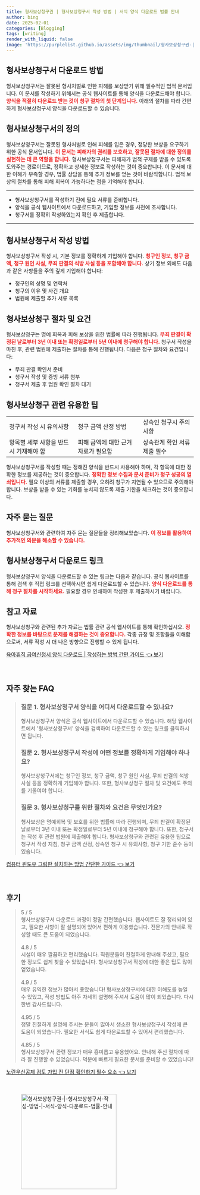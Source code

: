 ```yaml
---
title: 형사보상청구권 | 형사보상청구서 작성 방법 | 서식 양식 다운로드 법률 안내
author: bing
date: 2025-02-01
categories: [Blogging]
tags: [writing]
render_with_liquid: false
image: 'https://purplelist.github.io/assets/img/thumbnail/형사보상청구권-|-형사보상청구서-작성-방법-|-서식-양식-다운로드-법률-안내.webp'
---
```



<h2 id='형사보상청구서_다운로드'>형사보상청구서 다운로드 방법</h2>

<p>형사보상청구서는 잘못된 형사처벌로 인한 피해를 보상받기 위해 필수적인 법적 문서입니다. 이 문서를 작성하기 위해서는 공식 웹사이트를 통해 양식을 다운로드해야 합니다. <b><span style="color: #ee2323;">양식을 적절히 다운로드 받는 것이 청구 절차의 첫 단계입니다.</span></b> 아래의 절차를 따라 간편하게 형사보상청구서 양식을 다운로드할 수 있습니다.</p>

<h2 id='형사보상청구서란'>형사보상청구서의 정의</h2>

<p>형사보상청구서는 잘못된 형사처벌로 인해 피해를 입은 경우, 정당한 보상을 요구하기 위한 공식 문서입니다. <b><span style="color: #ee2323;">이 문서는 피해자의 권리를 보호하고, 잘못된 절차에 대한 정의를 실현하는 데 큰 역할을 합니다.</span></b> 형사보상청구서는 피해자가 법적 구제를 받을 수 있도록 도와주는 경로이므로, 정확하고 상세한 정보로 작성하는 것이 중요합니다. 이 문서에 대한 이해가 부족할 경우, 법률 상담을 통해 추가 정보를 얻는 것이 바람직합니다. 법적 보상의 절차를 통해 피해 회복이 가능하다는 점을 기억해야 합니다.</p>

<hr />

<ul>
    <li>형사보상청구서를 작성하기 전에 필요 서류를 준비합니다.</li>
    <li>양식을 공식 웹사이트에서 다운로드하고, 기입할 정보를 사전에 조사합니다.</li>
    <li>청구서를 정확히 작성하였는지 확인 후 제출합니다.</li>
</ul>

<hr />

<h2 id='청구서_작성_방법'>형사보상청구서 작성 방법</h2>

<p>형사보상청구서 작성 시, 기본 정보를 정확하게 기입해야 합니다. <b><span style="color: #ee2323;">청구인 정보, 청구 금액, 청구 원인 사실, 무죄 판결의 석방 사실 등을 포함해야 합니다.</span></b> 상기 정보 외에도 다음과 같은 사항들을 주의 깊게 기입해야 합니다:</p>

<ul>
    <li>청구인의 성명 및 연락처</li>
    <li>청구의 이유 및 사건 개요</li>
    <li>법원에 제출할 추가 서류 목록</li>
</ul>

<h2 id='청구절차_및_요건'>형사보상청구 절차 및 요건</h2>

<p>형사보상청구는 명예 회복과 피해 보상을 위한 법률에 따라 진행됩니다. <b><span style="color: #ee2323;">무죄 판결이 확정된 날로부터 3년 이내 또는 확정일로부터 5년 이내에 청구해야 합니다.</span></b> 청구서 작성을 마친 후, 관련 법원에 제출하는 절차를 통해 진행됩니다. 다음은 청구 절차와 요건입니다:</p>

<ul>
    <li>무죄 판결 확인서 준비</li>
    <li>청구서 작성 및 증빙 서류 첨부</li>
    <li>청구서 제출 후 법원 확인 절차 대기</li>
</ul>

<h2 id='유용한_팁'>형사보상청구 관련 유용한 팁</h2>

<table>
    <tr>
        <td>청구서 작성 시 유의사항</td>
        <td>청구 금액 산정 방법</td>
        <td>상속인 청구시 주의사항</td>
    </tr>
    <tr>
        <td>항목별 세부 사항을 반드시 기재해야 함</td>
        <td>피해 금액에 대한 근거 자료가 필요함</td>
        <td>상속관계 확인 서류 제출 필수</td>
    </tr>
</table>

<p>형사보상청구서를 작성할 때는 정해진 양식을 반드시 사용해야 하며, 각 항목에 대한 정확한 정보를 제공하는 것이 중요합니다. <b><span style="color: #ee2323;">정확한 정보 수집과 문서 준비가 청구 성공의 열쇠입니다.</span></b> 필요 이상의 서류를 제출할 경우, 오히려 청구가 지연될 수 있으므로 주의해야 합니다. 보상을 받을 수 있는 기회를 놓치지 않도록 제출 기한을 체크하는 것이 중요합니다.</p>

<h2 id='자주_묻는_질문'>자주 묻는 질문</h2>

<p>형사보상청구서와 관련하여 자주 묻는 질문들을 정리해보았습니다. <b><span style="color: #ee2323;">이 정보를 활용하여 추가적인 의문을 해소할 수 있습니다.</span></b></p>

<h2 id='다운로드_링크'>형사보상청구서 다운로드 링크</h2>

<p>형사보상청구서 양식을 다운로드할 수 있는 링크는 다음과 같습니다. 공식 웹사이트를 통해 검색 후 직접 링크를 선택하시면 쉽게 다운로드할 수 있습니다. <b><span style="color: #ee2323;">양식 다운로드를 통해 청구 절차를 시작하세요.</span></b> 필요할 경우 인쇄하여 작성한 후 제출하시기 바랍니다.</p>

<h2 id='참고_자료'>참고 자료</h2>

<p>형사보상청구와 관련된 추가 자료는 법률 관련 공식 웹사이트를 통해 확인하십시오. <b><span style="color: #ee2323;">정확한 정보를 바탕으로 문제를 해결하는 것이 중요합니다.</span></b> 각종 규정 및 조항들을 이해함으로써, 서류 작성 시 더 나은 방향으로 진행할 수 있게 됩니다.</p>


<p><a class="click-button" title="육아휴직 급여신청서 양식 다운로드 | 작성하는 방법 간편 가이드" href="https://purplelist.github.io/posts/%EC%9C%A1%EC%95%84%ED%9C%B4%EC%A7%81-%EA%B8%89%EC%97%AC%EC%8B%A0%EC%B2%AD%EC%84%9C-%EC%96%91%EC%8B%9D-%EB%8B%A4%EC%9A%B4%EB%A1%9C%EB%93%9C-%EC%9E%91%EC%84%B1%ED%95%98%EB%8A%94-%EB%B0%A9%EB%B2%95-%EA%B0%84%ED%8E%B8-%EA%B0%80%EC%9D%B4%EB%93%9C/" rel="dofollow">육아휴직 급여신청서 양식 다운로드 | 작성하는 방법 간편 가이드 👈 보기</a></p><br>
<h2 id='자주_찾는_FAQ'>자주 찾는 FAQ</h2>
<div itemscope="" itemtype="https://schema.org/FAQPage">
<blockquote>
<div itemscope="" itemprop="mainEntity" itemtype="https://schema.org/Question">
<h3 itemprop="name">질문 1. 형사보상청구서 양식을 어디서 다운로드할 수 있나요?</h3>
<div itemscope="" itemprop="acceptedAnswer" itemtype="https://schema.org/Answer">
<span itemprop="text">
<p>형사보상청구서 양식은 공식 웹사이트에서 다운로드할 수 있습니다. 해당 웹사이트에서 '형사보상청구서' 양식을 검색하여 다운로드할 수 있는 링크를 클릭하시면 됩니다.</p>
</span>
</div>
</div>
<div itemscope="" itemprop="mainEntity" itemtype="https://schema.org/Question">
<h3 itemprop="name">질문 2. 형사보상청구서 작성에 어떤 정보를 정확하게 기입해야 하나요?</h3>
<div itemscope="" itemprop="acceptedAnswer" itemtype="https://schema.org/Answer">
<span itemprop="text">
<p>형사보상청구서에는 청구인 정보, 청구 금액, 청구 원인 사실, 무죄 판결의 석방 사실 등을 정확하게 기입해야 합니다. 또한, 형사보상청구 절차 및 요건에도 주의를 기울여야 합니다.</p>
</span>
</div>
</div>
<div itemscope="" itemprop="mainEntity" itemtype="https://schema.org/Question">
<h3 itemprop="name">질문 3. 형사보상청구를 위한 절차와 요건은 무엇인가요?</h3>
<div itemscope="" itemprop="acceptedAnswer" itemtype="https://schema.org/Answer">
<span itemprop="text">
<p>형사보상은 명예회복 및 보호를 위한 법률에 따라 진행되며, 무죄 판결이 확정된 날로부터 3년 이내 또는 확정일로부터 5년 이내에 청구해야 합니다. 또한, 청구서는 작성 후 관련 법원에 제출해야 합니다. 형사보상청구와 관련된 유용한 팁으로 청구서 작성 지침, 청구 금액 산정, 상속인 청구 시 유의사항, 청구 기한 준수 등이 있습니다.</p>
</span>
</div>
</div>
</blockquote>
</div>
<p><a class="click-button" title="컴퓨터 윈도우 그림판 설치하는 방법 간단한 가이드" href="https://purplelist.github.io/posts/%EC%BB%B4%ED%93%A8%ED%84%B0-%EC%9C%88%EB%8F%84%EC%9A%B0-%EA%B7%B8%EB%A6%BC%ED%8C%90-%EC%84%A4%EC%B9%98%ED%95%98%EB%8A%94-%EB%B0%A9%EB%B2%95-%EA%B0%84%EB%8B%A8%ED%95%9C-%EA%B0%80%EC%9D%B4%EB%93%9C/" rel="dofollow">컴퓨터 윈도우 그림판 설치하는 방법 간단한 가이드 👈 보기</a></p><br>
<h2 id='후기'>후기</h2>
<div itemscope itemtype="https://schema.org/Product">
  <blockquote>
  <div itemprop="review" itemscope itemtype="https://schema.org/Review">
      <div itemprop="reviewRating" itemscope itemtype="https://schema.org/Rating"> <span itemprop="ratingValue">5</span> / <span itemprop="bestRating">5</span> </div>
      <span itemprop="reviewBody">형사보상청구서 다운로드 과정이 정말 간편했습니다. 웹사이트도 잘 정리되어 있고, 필요한 사항이 잘 설명되어 있어서 편하게 이용했습니다. 전문가의 안내로 작성할 때도 큰 도움이 되었습니다.</span>
  </div>
  <br>
  <div itemprop="review" itemscope itemtype="https://schema.org/Review">
      <div itemprop="reviewRating" itemscope itemtype="https://schema.org/Rating"> <span itemprop="ratingValue">4.8</span> / <span itemprop="bestRating">5</span> </div>
      <span itemprop="reviewBody">시설이 매우 깔끔하고 편리했습니다. 직원분들이 친절하게 안내해 주셨고, 필요한 정보도 쉽게 찾을 수 있었습니다. 형사보상청구서 작성에 대한 좋은 팁도 많이 얻었습니다.</span>
  </div>
  <br>
  <div itemprop="review" itemscope itemtype="https://schema.org/Review">
      <div itemprop="reviewRating" itemscope itemtype="https://schema.org/Rating"> <span itemprop="ratingValue">4.9</span> / <span itemprop="bestRating">5</span> </div>
      <span itemprop="reviewBody">매우 유익한 정보가 많아서 좋았습니다! 형사보상청구서에 대한 이해도를 높일 수 있었고, 작성 방법도 아주 자세히 설명해 주셔서 도움이 많이 되었습니다. 다시 한번 감사드립니다.</span>
  </div>
  <br>
  <div itemprop="review" itemscope itemtype="https://schema.org/Review">
      <div itemprop="reviewRating" itemscope itemtype="https://schema.org/Rating"> <span itemprop="ratingValue">4.95</span> / <span itemprop="bestRating">5</span> </div>
      <span itemprop="reviewBody">정말 친절하게 설명해 주시는 분들이 많아서 생소한 형사보상청구서 작성에 큰 도움이 되었습니다. 필요한 서식도 쉽게 다운로드할 수 있어서 편리했습니다.</span>
  </div>
  <br>
  <div itemprop="review" itemscope itemtype="https://schema.org/Review">
      <div itemprop="reviewRating" itemscope itemtype="https://schema.org/Rating"> <span itemprop="ratingValue">4.85</span> / <span itemprop="bestRating">5</span> </div>
      <span itemprop="reviewBody">형사보상청구서 관련 정보가 매우 흥미롭고 유용했어요. 안내해 주신 절차에 따라 잘 진행할 수 있었습니다. 덕분에 빠르게 필요한 문서를 준비할 수 있었습니다!</span>
  </div>
  </blockquote>
</div>
<p><a class="click-button" title="노란우산공제 검토 가입 전 단점 확인하기 필수 요소" href="https://purplelist.github.io/posts/%EB%85%B8%EB%9E%80%EC%9A%B0%EC%82%B0%EA%B3%B5%EC%A0%9C-%EA%B2%80%ED%86%A0-%EA%B0%80%EC%9E%85-%EC%A0%84-%EB%8B%A8%EC%A0%90-%ED%99%95%EC%9D%B8%ED%95%98%EA%B8%B0-%ED%95%84%EC%88%98-%EC%9A%94%EC%86%8C/" rel="dofollow">노란우산공제 검토 가입 전 단점 확인하기 필수 요소 👈 보기</a></p><br>
<figure class="image"><img src="https://purplelist.github.io/assets/img/thumbnail/형사보상청구권-|-형사보상청구서-작성-방법-|-서식-양식-다운로드-법률-안내.webp" alt="형사보상청구권-|-형사보상청구서-작성-방법-|-서식-양식-다운로드-법률-안내" width="256" height="256"></figure>